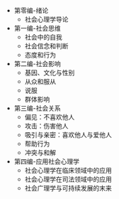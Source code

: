 * 第零编-绪论
  * 社会心理学导论
* 第一编-社会思维
  * 社会中的自我
  * 社会信念和判断
  * 态度和行为
* 第二编-社会影响
  * 基因、文化与性别
  * 从众和服从
  * 说服
  * 群体影响
* 第三编-社会关系
  * 偏见：不喜欢他人
  * 攻击：伤害他人
  * 吸引与亲密：喜欢他人与爱他人
  * 帮助行为
  * 冲突与和解
* 第四编-应用社会心理学
  * 社会心理学在临床领域中的应用
  * 社会心理学在司法领域中的应用
  * 社会广理学与可持续发展的末来
